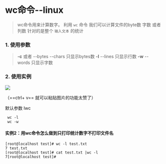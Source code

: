 # wc命令--linux> wc命令用来计算数字。> 利用 `wc` 命令 我们可以计算文件的byte数 字数 或者列数> 针对的是整个 `输入文本` 的统计### 1. 使用参数> **-c** 或者 --bytes --chars 只显示bytes数> **-l** --lines 只显示行数> **-w** --words 只显示字数### 2. 使用实例![](media/14886088793883/14886093076684.jpg)<!-- 也可以利用 insert -->（==ctrl+ v== 就可以粘贴图片的功能太赞了）默认参数 lwc``` wc -l wc -w```#### 实例2：用wc命令怎么做到只打印统计数字不打印文件名```[root@localhost test]# wc -l test.txt7 test.txt[root@localhost test]# cat test.txt |wc -l7[root@localhost test]#```